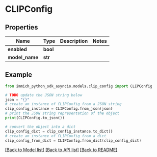 # CLIPConfig


## Properties

Name | Type | Description | Notes
------------ | ------------- | ------------- | -------------
**enabled** | **bool** |  | 
**model_name** | **str** |  | 

## Example

```python
from immich_python_sdk_asyncio.models.clip_config import CLIPConfig

# TODO update the JSON string below
json = "{}"
# create an instance of CLIPConfig from a JSON string
clip_config_instance = CLIPConfig.from_json(json)
# print the JSON string representation of the object
print(CLIPConfig.to_json())

# convert the object into a dict
clip_config_dict = clip_config_instance.to_dict()
# create an instance of CLIPConfig from a dict
clip_config_from_dict = CLIPConfig.from_dict(clip_config_dict)
```
[[Back to Model list]](../README.md#documentation-for-models) [[Back to API list]](../README.md#documentation-for-api-endpoints) [[Back to README]](../README.md)


